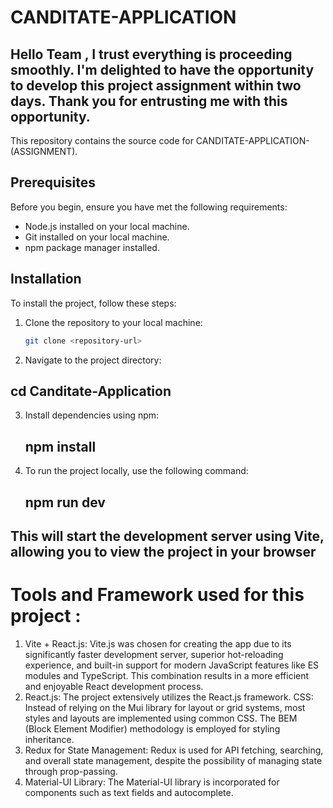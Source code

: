# CANDITATE-APPLICATION

## Hello Team , I trust everything is proceeding smoothly. I'm delighted to have the opportunity to develop this project assignment within two days. Thank you for entrusting me with this opportunity.


This repository contains the source code for CANDITATE-APPLICATION- (ASSIGNMENT).

## Prerequisites

Before you begin, ensure you have met the following requirements:
- Node.js installed on your local machine.
- Git installed on your local machine.
- npm package manager installed.

## Installation

To install the project, follow these steps:

1. Clone the repository to your local machine:
   ```bash
   git clone <repository-url>
2. Navigate to the project directory:
  ## cd Canditate-Application
3. Install dependencies using npm:
   ## npm install
4. To run the project locally, use the following command:
   ## npm run dev


## This will start the development server using Vite, allowing you to view the project in your browser


# Tools and Framework used for this project :

1. Vite + React.js: Vite.js was chosen for creating the app due to its significantly faster development server, superior hot-reloading experience, and built-in support for modern JavaScript features like ES modules and TypeScript. This combination results in a more efficient and enjoyable React development process.
2. React.js: The project extensively utilizes the React.js framework.
CSS: Instead of relying on the Mui library for layout or grid systems, most styles and layouts are implemented using common CSS. The BEM (Block Element Modifier) methodology is employed for styling inheritance.
3. Redux for State Management: Redux is used for API fetching, searching, and overall state management, despite the possibility of managing state through prop-passing.
4. Material-UI Library: The Material-UI library is incorporated for components such as text fields and autocomplete.

                     

        